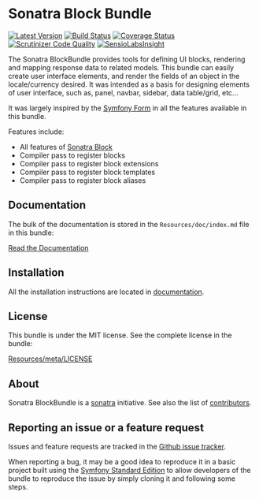 Sonatra Block Bundle
====================

[![Latest Version](https://img.shields.io/packagist/v/sonatra/block-bundle.svg)](https://packagist.org/packages/sonatra/block-bundle)
[![Build Status](https://img.shields.io/travis/sonatra/SonatraBlockBundle/master.svg)](https://travis-ci.org/sonatra/SonatraBlockBundle)
[![Coverage Status](https://img.shields.io/coveralls/sonatra/SonatraBlockBundle/master.svg)](https://coveralls.io/r/sonatra/SonatraBlockBundle?branch=master)
[![Scrutinizer Code Quality](https://img.shields.io/scrutinizer/g/sonatra/SonatraBlockBundle/master.svg)](https://scrutinizer-ci.com/g/sonatra/SonatraBlockBundle?branch=master)
[![SensioLabsInsight](https://img.shields.io/sensiolabs/i/0d1dda71-3f47-4dad-be53-017da27d21a8.svg)](https://insight.sensiolabs.com/projects/0d1dda71-3f47-4dad-be53-017da27d21a8)

The Sonatra BlockBundle provides tools for defining UI blocks, rendering and mapping
response data to related models. This bundle can easily create user interface elements,
and render the fields of an object in the locale/currency desired. It was intended as a
basis for designing elements of user interface, such as, panel, navbar, sidebar, data
table/grid, etc...

It was largely inspired by the [Symfony Form](https://github.com/symfony/form) in all
the features available in this bundle.

Features include:

- All features of [Sonatra Block](https://github.com/sonatra/sonatra-block)
- Compiler pass to register blocks
- Compiler pass to register block extensions
- Compiler pass to register block templates
- Compiler pass to register block aliases

Documentation
-------------

The bulk of the documentation is stored in the `Resources/doc/index.md`
file in this bundle:

[Read the Documentation](Resources/doc/index.md)

Installation
------------

All the installation instructions are located in [documentation](Resources/doc/index.md).

License
-------

This bundle is under the MIT license. See the complete license in the bundle:

[Resources/meta/LICENSE](Resources/meta/LICENSE)

About
-----

Sonatra BlockBundle is a [sonatra](https://github.com/sonatra) initiative.
See also the list of [contributors](https://github.com/sonatra/SonatraBlockBundle/graphs/contributors).

Reporting an issue or a feature request
---------------------------------------

Issues and feature requests are tracked in the [Github issue tracker](https://github.com/sonatra/SonatraBlockBundle/issues).

When reporting a bug, it may be a good idea to reproduce it in a basic project
built using the [Symfony Standard Edition](https://github.com/symfony/symfony-standard)
to allow developers of the bundle to reproduce the issue by simply cloning it
and following some steps.
